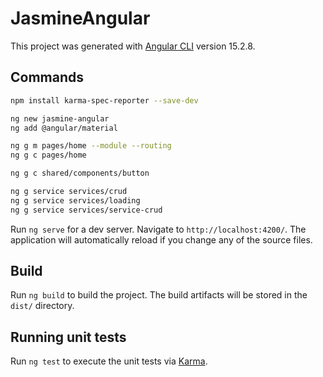 # JasmineAngular

This project was generated with [Angular CLI](https://github.com/angular/angular-cli) version 15.2.8.

## Commands

```sh
npm install karma-spec-reporter --save-dev
```

```sh
ng new jasmine-angular
ng add @angular/material

ng g m pages/home --module --routing
ng g c pages/home

ng g c shared/components/button

ng g service services/crud
ng g service services/loading
ng g service services/service-crud
```

Run `ng serve` for a dev server. Navigate to `http://localhost:4200/`. The application will automatically reload if you change any of the source files.

## Build

Run `ng build` to build the project. The build artifacts will be stored in the `dist/` directory.

## Running unit tests

Run `ng test` to execute the unit tests via [Karma](https://karma-runner.github.io).

